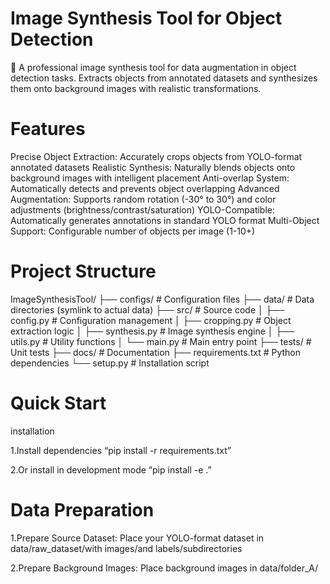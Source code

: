 
# Image Synthesis Tool for Object Detection

🚀 A professional image synthesis tool for data augmentation in object detection tasks. Extracts objects from annotated datasets and synthesizes them onto background images with realistic transformations.


# Features

​​Precise Object Extraction​​: Accurately crops objects from YOLO-format annotated datasets
​​Realistic Synthesis​​: Naturally blends objects onto background images with intelligent placement
​​Anti-overlap System​​: Automatically detects and prevents object overlapping
​​Advanced Augmentation​​: Supports random rotation (-30° to 30°) and color adjustments (brightness/contrast/saturation)
​​YOLO-Compatible​​: Automatically generates annotations in standard YOLO format
​​Multi-Object Support​​: Configurable number of objects per image (1-10+)


# Project Structure

ImageSynthesisTool/
├── configs/                 # Configuration files
├── data/                   # Data directories (symlink to actual data)
├── src/                    # Source code
│   ├── config.py           # Configuration management
│   ├── cropping.py         # Object extraction logic
│   ├── synthesis.py        # Image synthesis engine
│   ├── utils.py            # Utility functions
│   └── main.py            # Main entry point
├── tests/                  # Unit tests
├── docs/                   # Documentation
├── requirements.txt        # Python dependencies
└── setup.py               # Installation script


# Quick Start
installation

1.Install dependencies
“pip install -r requirements.txt”

2.Or install in development mode
“pip install -e .”


# Data Preparation
1.​​Prepare Source Dataset​​: Place your YOLO-format dataset in data/raw_dataset/with images/and labels/subdirectories

2.​​Prepare Background Images​​: Place background images in data/folder_A/

